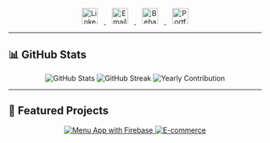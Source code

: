 <p align="center">
  <a href="https://linkedin.com/in/eyad-elasser-b5b44b336" title="LinkedIn" target="_blank">
    <img
      src="https://cdn.jsdelivr.net/npm/simple-icons@v9/icons/linkedin.svg"
      alt="LinkedIn"
      width="32" height="32"
      style="margin: 0 12px; filter: invert(0%);"
    />
  </a>
  <a href="mailto:Eyadsameh025@gmail.com" title="Email">
    <img
      src="https://cdn.jsdelivr.net/npm/simple-icons@v9/icons/gmail.svg"
      alt="Email"
      width="32" height="32"
      style="margin: 0 12px; filter: invert(0%);"
    />
  </a>
  <a href="https://behance.net/eddypencil" title="Behance" target="_blank">
    <img
      src="https://cdn.jsdelivr.net/npm/simple-icons@v9/icons/behance.svg"
      alt="Behance"
      width="32" height="32"
      style="margin: 0 12px; filter: invert(0%);"
    />
  </a>
  <a href="https://your-portfolio.com" title="Portfolio" target="_blank">
    <img
      src="https://cdn.jsdelivr.net/npm/simple-icons@v9/icons/internetarchive.svg"
      alt="Portfolio"
      width="32" height="32"
      style="margin: 0 12px; filter: invert(0%);"
    />
  </a>
</p>

---

## 📊 GitHub Stats

<p align="center">
  <img src="https://github-readme-stats.vercel.app/api?username=eddypencil&show_icons=true&theme=default&hide_border=true" alt="GitHub Stats" />
  <img src="https://github-readme-streak-stats.herokuapp.com/?user=eddypencil&theme=default&hide_border=true" alt="GitHub Streak" />
  <img src="https://activity-graph.herokuapp.com/graph?username=eddypencil&theme=github&hide_border=true" alt="Yearly Contribution" />
</p>

---

## 🚀 Featured Projects

<div align="center">
  <a href="https://github.com/eddypencil/Menu_app_with_firebase" title="Menu App with Firebase">
    <img src="https://github-readme-stats.vercel.app/api/pin/?username=eddypencil&repo=Menu_app_with_firebase&theme=default&hide_border=true" alt="Menu App with Firebase" />
  </a>
  <a href="https://github.com/eddypencil/E-commerce" title="E-commerce">
    <img src="https://github-readme-stats.vercel.app/api/pin/?username=eddypencil&repo=E-commerce&theme=default&hide_border=true" alt="E-commerce" />
  </a>
</div>
